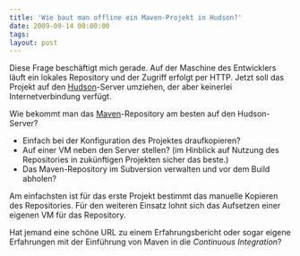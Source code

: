 ```yaml
---
title: 'Wie baut man offline ein Maven-Projekt in Hudson?'
date: 2009-09-14 00:00:00 
tags: 
layout: post
---
```

Diese Frage besch&auml;ftigt mich gerade. Auf der Maschine des Entwicklers l&auml;uft ein lokales Repository und der Zugriff erfolgt per HTTP. Jetzt soll das Projekt auf den <a href="https://hudson.dev.java.net/">Hudson</a>-Server umziehen, der aber keinerlei Internetverbindung verf&uuml;gt.<p />Wie bekommt man das <a href="http://maven.apache.org/">Maven</a>-Repository am besten auf den Hudson-Server?<p /><ul>
<li>Einfach bei der Konfiguration des Projektes draufkopieren?</li>
<li>Auf einer VM neben den Server stellen? (im Hinblick auf Nutzung des Repositories in zuk&uuml;nftigen Projekten sicher das beste.)</li>
<li>Das Maven-Repository im Subversion verwalten und vor dem Build abholen?</li>
</ul><p>Am einfachsten ist f&uuml;r das erste Projekt bestimmt das manuelle Kopieren des Repositories. F&uuml;r den weiteren Einsatz lohnt sich das Aufsetzen einer eigenen VM f&uuml;r das Repository.</p><p>Hat jemand eine sch&ouml;ne URL zu einem Erfahrungsbericht oder sogar eigene Erfahrungen mit der Einf&uuml;hrung von Maven in die <em>Continuous Integration</em>?</p>
